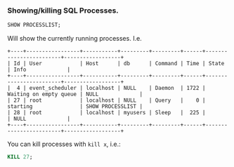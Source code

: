 
### Showing/killing SQL Processes.

```sql
SHOW PROCESSLIST;
```
Will show the currently running processes. I.e.

```
+----+-----------------+-----------+---------+---------+------+------------------------+------------------+
| Id | User            | Host      | db      | Command | Time | State                  | Info             |
+----+-----------------+-----------+---------+---------+------+------------------------+------------------+
|  4 | event_scheduler | localhost | NULL    | Daemon  | 1722 | Waiting on empty queue | NULL             |
| 27 | root            | localhost | NULL    | Query   |    0 | starting               | SHOW PROCESSLIST |
| 28 | root            | localhost | myusers | Sleep   |  225 |                        | NULL             |
+----+-----------------+-----------+---------+---------+------+------------------------+------------------+
```

You can kill processes with `kill x`, i.e.:

```sql
KILL 27;
```
